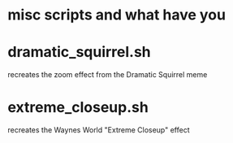 # misc scripts and what have you


# dramatic_squirrel.sh
  recreates the zoom effect from the Dramatic Squirrel meme

# extreme_closeup.sh
  recreates the Waynes World "Extreme Closeup" effect

